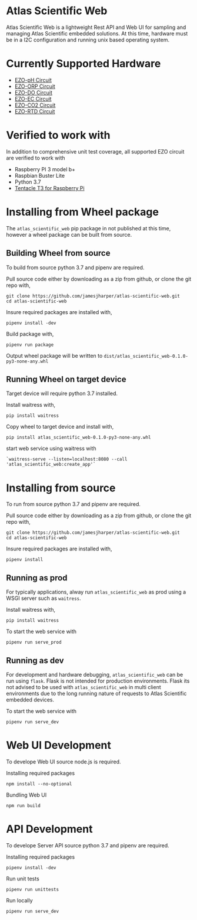 # Atlas Scientific Web 
Atlas Scientific Web is a lightweight Rest API and Web UI for sampling and managing Atlas Scientific embedded solutions. At this time, hardware must be in a I2C configuration and running unix based operating system.

# Currently Supported Hardware
- [EZO-pH Circuit](https://www.atlas-scientific.com/circuits/ezo-ph-circuit/)
- [EZO-ORP Circuit](https://www.atlas-scientific.com/circuits/ezo-orp-circuit/)
- [EZO-DO Circuit](https://www.atlas-scientific.com/circuits/ezo-dissolved-oxygen-circuit/)
- [EZO-EC Circuit](https://www.atlas-scientific.com/circuits/ezo-conductivity-circuit/)
- [EZO-CO2 Circuit](https://www.atlas-scientific.com/probes/ezo-co2-embedded-ndir-carbon-dioxide-sensor/)
- [EZO-RTD Circuit](https://www.atlas-scientific.com/circuits/ezo-rtd-temperature-circuit/)

# Verified to work with
In addition to comprehensive unit test coverage, all supported EZO circuit are verified to work with
- Raspberry PI 3 model b+
- Raspbian Buster Lite
- Python 3.7
- [Tentacle T3 for Raspberry Pi](https://www.whiteboxes.ch/shop/tentacle-t3-for-raspberry-pi/)

# Installing from Wheel package
The `atlas_scientific_web` pip package in not published at this time, however a wheel package can be built from source.

## Building Wheel from source 
To build from source python 3.7 and pipenv are required. 

Pull source code either by downloading as a zip from github, or clone the git repo with,
```
git clone https://github.com/jamesjharper/atlas-scientific-web.git
cd atlas-scientific-web
```

Insure required packages are installed with,
```
pipenv install -dev
```

Build package with,
```
pipenv run package
```

Output wheel package will be written to `dist/atlas_scientific_web-0.1.0-py3-none-any.whl`

## Running Wheel on target device
Target device will require python 3.7 installed. 

Install waitress with,
```
pip install waitress
```

Copy wheel to target device and install with,
```
pip install atlas_scientific_web-0.1.0-py3-none-any.whl
```

start web service using waitress with 
```
`waitress-serve --listen=localhost:8080 --call 'atlas_scientific_web:create_app'`
```

# Installing from source
To run from source python 3.7 and pipenv are required. 

Pull source code either by downloading as a zip from github, or clone the git repo with,
```
git clone https://github.com/jamesjharper/atlas-scientific-web.git
cd atlas-scientific-web
```

Insure required packages are installed with,
```
pipenv install
```

## Running as prod
For typically applications, alway run `atlas_scientific_web` as prod using a WSGI server such as `waitress`.

Install waitress with,
```
pip install waitress
```

To start the web service with 
```
pipenv run serve_prod
```

## Running as dev
For development and hardware debugging, `atlas_scientific_web` can be run using `flask`. Flask is not intended for production environments. Flask its not advised to be used with `atlas_scientific_web` in multi client environments due to the long running nature of requests to Atlas Scientific embedded devices. 

To start the web service with 
```
pipenv run serve_dev
```

# Web UI Development
To develope Web UI source node.js is required. 

Installing required packages
```
npm install --no-optional
```

Bundling Web UI
```
npm run build
```

# API Development
To develope Server API source python 3.7 and pipenv are required. 

Installing required packages
```
pipenv install -dev
```

Run unit tests 
```
pipenv run unittests
```

Run locally 
```
pipenv run serve_dev
```
